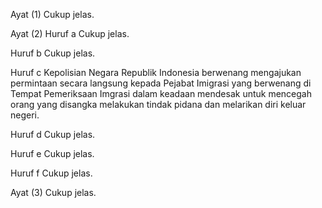 Ayat (1)
Cukup jelas.

Ayat (2)
Huruf a
Cukup jelas.

Huruf b
Cukup jelas.

Huruf c
Kepolisian Negara Republik Indonesia berwenang
mengajukan permintaan secara langsung kepada
Pejabat Imigrasi yang berwenang di Tempat
Pemeriksaan Imgrasi dalam keadaan mendesak
untuk mencegah orang yang disangka melakukan
tindak pidana dan melarikan diri keluar negeri.

Huruf d
Cukup jelas.

Huruf e
Cukup jelas.

Huruf f
Cukup jelas.

Ayat (3)
Cukup jelas.